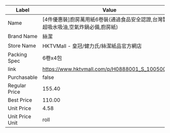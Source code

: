 | Label           | Value                                           |
| --------------- | ----------------------------------------------- |
| Name            | [4件優惠裝]廚房萬用紙6卷裝(通過食品安全認證,台灣製造,超吸水吸油,空氣炸鍋必備,廚房紙) |
| Brand Name      | 絲潔                                              |
| Store Name      | HKTVMall - 皇冠/健力氏/絲潔紙品官方網店                      |
| Packing Spec    | 6卷x4包                                           |
| link            | https://www.hktvmall.com/p/H0888001_S_10050058C |
| Purchasable     | false                                           |
| Regular Price   | 155.40                                          |
| Best Price      | 110.00                                          |
| Unit Price      | 4.58                                            |
| Unit Price Unit | roll                                            |
